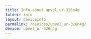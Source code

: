 ```yaml
---
title: Info about upvel_ur-326n4g
folder: info
layout: deviceinfo
permalink: /devices/upvel_ur-326n4g/
device: upvel_ur-326n4g
---
```

